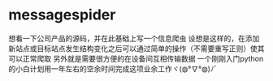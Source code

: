 # messagespider
想看一下公司产品的源码，并在此基础上写一个信息爬虫
设想是这样的，在添加新站点或目标站点发生结构变化之后可以通过简单的操作（不需要重写正则）使其可以正常爬取
另外就是需要很方便的在设备间互相传输数据
                              一个刚刚入门python的小白计划用一年左右的空余时间完成这项业余工作ヾ(◍°∇°◍)ﾉﾞ
